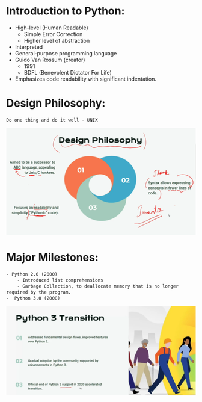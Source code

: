 # Introduction to Python:
 - High-level (Human Readable)
    - Simple Error Correction
    - Higher level of abstraction
 - Interpreted
 - General-purpose programming language
 - Guido Van  Rossum (creator) 
    - 1991
    - BDFL (Benevolent Dictator For Life)
 - Emphasizes code readability with significant indentation.

 # Design  Philosophy:
    Do one thing and do it well - UNIX
![Design Philosophy](./designphilosophy.png)
 
 # Major Milestones:
    - Python 2.0 (2000)
        - Introduced list comprehensions
        - Garbage Collection, to deallocate memory that is no longer required by the program.
    -  Python 3.0 (2008)
![Python 3.0](./python3transition.png)

